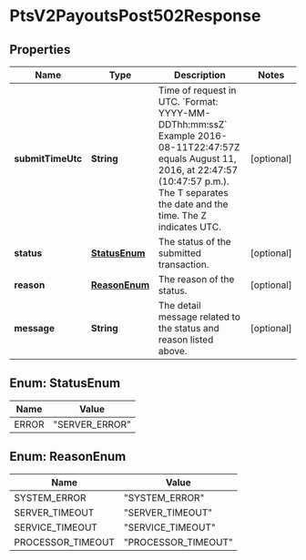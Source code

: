 
# PtsV2PayoutsPost502Response

## Properties
Name | Type | Description | Notes
------------ | ------------- | ------------- | -------------
**submitTimeUtc** | **String** | Time of request in UTC. &#x60;Format: YYYY-MM-DDThh:mm:ssZ&#x60;  Example 2016-08-11T22:47:57Z equals August 11, 2016, at 22:47:57 (10:47:57 p.m.). The T separates the date and the time. The Z indicates UTC.  |  [optional]
**status** | [**StatusEnum**](#StatusEnum) | The status of the submitted transaction. |  [optional]
**reason** | [**ReasonEnum**](#ReasonEnum) | The reason of the status.  |  [optional]
**message** | **String** | The detail message related to the status and reason listed above. |  [optional]


<a name="StatusEnum"></a>
## Enum: StatusEnum
Name | Value
---- | -----
ERROR | &quot;SERVER_ERROR&quot;


<a name="ReasonEnum"></a>
## Enum: ReasonEnum
Name | Value
---- | -----
SYSTEM_ERROR | &quot;SYSTEM_ERROR&quot;
SERVER_TIMEOUT | &quot;SERVER_TIMEOUT&quot;
SERVICE_TIMEOUT | &quot;SERVICE_TIMEOUT&quot;
PROCESSOR_TIMEOUT | &quot;PROCESSOR_TIMEOUT&quot;



